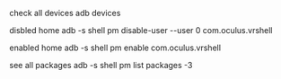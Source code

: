 check all devices
adb devices

disbled home
adb -s <device ID> shell pm disable-user --user 0 com.oculus.vrshell

enabled home
adb -s <device ID> shell pm enable com.oculus.vrshell

see all packages
adb -s <device ID> shell pm list packages -3